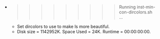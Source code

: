 * >>>>>>>>> Running inst-min-con-dircolors.sh ...
  * Set dircolors to use  to make ls more beautiful.
  * Disk size = 1142952K. Space Used = 24K. Runtime = 00:00:00:00.
